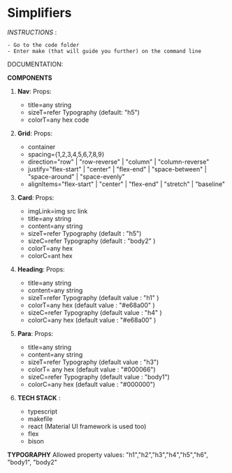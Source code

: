 # Simplifiers



*INSTRUCTIONS* :

    - Go to the code folder
    - Enter make (that will guide you further) on the command line
      
 DOCUMENTATION:

**COMPONENTS**

  1. **Nav**: 
	 Props:
        - title=any string
        - sizeT=refer Typography (default: "h5")
        - colorT=any hex code
       
  2. **Grid**:
	 Props:
	    - container
	    - spacing={1,2,3,4,5,6,7,8,9}
	    - direction="row" | "row-reverse" | "column" | "column-reverse"
	    - justify="flex-start" | "center" | "flex-end" | "space-between" | "space-around" | "space-evenly"
	    - alignItems="flex-start" | "center" | "flex-end" | "stretch" | "baseline"
  4. **Card**:
	  Props:
	  - imgLink=img src link
	  - title=any string
	  - content=any string
	  - sizeT=refer Typography (default : "h5")
	  - sizeC=refer Typography (default : "body2" )
	  - colorT=any hex 
	  - colorC=ant hex
  5. **Heading**:
      Props:
        - title=any string
        - content=any string
        - sizeT=refer Typography (default value : "h1" )
        - colorT=any hex (default value : "#e68a00" )
        - sizeC=refer Typography (default value : "h4" )
        - colorC=any hex (default value : "#e68a00" )
  5. **Para**:
      Props:
	  - title=any string
	  - content=any string
	  - sizeT=refer Typography (default value : "h3")
	  - colorT= any hex (default value : "#000066")
	  - sizeC=refer Typography (default value : "body1")
	  - colorC=any hex (default value : "#000000")

  6. **TECH STACK** :
        - typescript
        - makefile
        - react (Material UI framework is used too)
        - flex
        - bison

**TYPOGRAPHY**
Allowed property values: "h1","h2","h3","h4","h5","h6", "body1", "body2"


